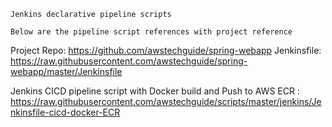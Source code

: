 `Jenkins declarative pipeline scripts`

`Below are the pipeline script references with project reference`

  Project Repo: https://github.com/awstechguide/spring-webapp
  Jenkinsfile: https://raw.githubusercontent.com/awstechguide/spring-webapp/master/Jenkinsfile

Jenkins CICD pipeline script with Docker build and Push to AWS ECR : https://raw.githubusercontent.com/awstechguide/scripts/master/jenkins/Jenkinsfile-cicd-docker-ECR
